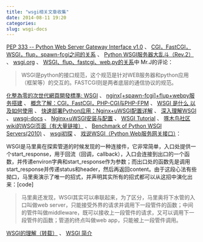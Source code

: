 ```yaml
---
title: "wsgi相关文章收集"
date: 2014-08-11 19:20
categories:
slug: wsgi-docs
---
```

[PEP 333 -- Python Web Server Gateway Interface v1.0](http://legacy.python.org/dev/peps/pep-0333/)
、
[CGI，FastCGI，WSGI，flup，spawn-fcgi之间的关系](http://lihuipeng.blog.51cto.com/3064864/890573)
、
[Python WSGI服务器大乱斗（Rev.2）](http://www.oschina.net/question/25940_10751)
、
[wsgi.org](http://wsgi.readthedocs.org/en/latest/)
、
[WSGI、flup、fastcgi、web.py的关系](http://www.douban.com/note/13508388/)中 Mr.J的评论：
>WSGI是python的接口规范，这个规范是针对WEB服务器和python应用（框架等）的交互的。FASTCGI则是两者底层的通信协议的规范。

[化整為零的次世代網頁開發標準: WSGI](http://blog.ez2learn.com/2010/01/27/introduction-to-wsgi/)
、
[nginx[+spawn-fcgi]+flup+webpy服务搭建](http://blog.csdn.net/five3/article/details/7732832)
、
[概念了解：CGI，FastCGI，PHP-CGI与PHP-FPM](http://my.oschina.net/junn/blog/280799)
、
[WSGI 是什么 以及如何使用](http://zsl-oo7.blog.163.com/blog/static/353297032013111510441430/)
、
[快速部署Python应用：Nginx+uWSGI配置详解](http://developer.51cto.com/art/201010/229615_all.htm)
、
[深入理解WSGI](https://github.com/lzjun567/note/blob/master/note/python/wsgi.md)
、
[uwsgi-docs](http://uwsgi-docs.readthedocs.org/en/latest/Options.html)
、
[Nginx+uWSGI安装与配置](http://mdba.cn/?p=109)
、
[WSGI Tutorial](http://webpython.codepoint.net/wsgi_tutorial)
、
[啄木鸟社区wiki的WSGI页面（有大量链接）](http://wiki.woodpecker.org.cn/moin/WSGI)
、
[Benchmark of Python WSGI Servers(2010)](http://nichol.as/benchmark-of-python-web-servers)
、
[wsgi初探](http://linluxiang.iteye.com/blog/799163)
、
[戏说WSGI（Python Web服务网关接口）](http://www.cnblogs.com/holbrook/archive/2012/02/25/2357337.html)：
>
WSGI是马里奥在探索管道的时候发现的一种连接件，它非常简单，入口处提供一个start_response，用于回流（回调，callback），入口会连接到出口的一个函数，并传递environ字典和start_response作为参数；而出口处的函数先是调用start_response并传递status和header，然后再返回content。由于这段心法有些拗口，马里奥演示了唯一的招式，并声明其实所有的招式都可以从这招中演化出来：[code]
>
>马里奥还发现，WSGI其实可以串联起来，为了区分，马里奥将下水管的入口叫做web server，只能接受外界的请求并调用下一段管件的函数；中间的管件叫做middleware，既可以接收上一段管件的请求，又可以调用下一段管件的函数；管道的终点叫做web app，只能被上一段管件调用。

[ WSGI的理解（转载）](http://blog.csdn.net/sraing/article/details/8455242)
、
[WSGI 简介](http://blog.csdn.net/on_1y/article/details/18803563)
